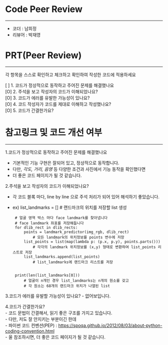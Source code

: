 
# Code Peer Review 
--------
- 코더 : 남희정
- 리뷰어 : 박재영
# PRT(Peer Review)
--------
각 항목을 스스로 확인하고 체크하고 확인하여 작성한 코드에 적용하세요  

[ ] 1. 코드가 정상적으로 동작하고 주어진 문제를 해결했나요  
[O] 2. 주석을 보고 작성자의 코드가 이해되었나요?  
[O] 3. 코드가 에러를 유발한 가능성이 있나요?  
[O] 4. 코드 작성자가 코드를 제대로 이해하고 작성했나요?  
[O] 5. 코드가 간결한가요?  

# 참고링크 및 코드 개선 여부 
----------
1.코드가 정상적으로 동작하고 주어진 문제를 해결했나요  
  - 기본적인 기능 구현은 잘되어 있고, 정상적으로 동작합니다.
  - 다만, *각도, 거리, 음영* 등 다양한 조건과 사진에서 기능 동작을 확인했다면 
  - 더 좋은 코드 페이지가 될 것 같습니다. 

2.주석을 보고 작성자의 코드가 이해되었나요? 
   - 각 코드 블록 마다, line by line 으로 주석 처리가 되어 있어 해석하기 좋았습니다.
   - ex)
          list_landmarks = []
          # 랜드마크의 위치를 저장할 list 생성    

          # 얼굴 영역 박스 마다 face landmark를 찾아냅니다
          # face landmark 좌표를 저장해둡니다
          for dlib_rect in dlib_rects:
              points = landmark_predictor(img_rgb, dlib_rect)
                  # 모든 landmark의 위치정보를 points 변수에 저장
              list_points = list(map(lambda p: (p.x, p.y), points.parts()))
                  # 각각의 landmark 위치정보를 (x,y) 형태로 변환하여 list_points 리스트로 저장
              list_landmarks.append(list_points)
                  # list_landmarks에 랜드마크 리스트를 저장


          print(len(list_landmarks[0]))
              # 얼굴이 n개인 경우 list_landmarks는 n개의 원소를 갖고
              # 각 원소는 68개의 랜드마크 위치가 나열된 list 

3.코드가 에러를 유발할 가능성이 있나요?
    - 없어보입니다.  
    
4.코드가 간결한가요?  
    - 코드 문법이 간결해서, 읽기 좋은 구조를 가지고 있습니다.  
    - 다만, 저도 잘 안지키는 부분이긴 한데  
    - 파이썬 코드 컨벤션(PEP) :  https://spoqa.github.io/2012/08/03/about-python-coding-convention.html  
    - 울 참조하시면, 더 좋은 코드 페이지가 될 것 같습니다.  

